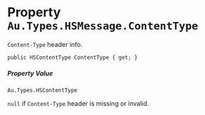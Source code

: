 # Property `Au.Types.HSMessage.ContentType`

`Content-Type` header info.

```
public HSContentType ContentType { get; }
```

##### Property Value

`Au.Types.HSContentType`

`null` if `Content-Type` header is missing or invalid.